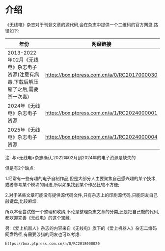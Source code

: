 # 介绍

《无线电》杂志对于刊登文章的源代码,会在杂志中提供一个二维码的官方网盘,路径如下:


年份|网盘链接|
---|:--:|
2013-2022年02月《无线电》杂志电子资源(注意有病毒,下载后解压缩了之后,需要杀一次毒)|https://box.ptpress.com.cn/a/0/RC2017000030|
2024年《无线电》杂志电子资源|https://box.ptpress.com.cn/a/1/RC2024000001|
2025年《无线电》杂志电子资源|https://box.ptpress.com.cn/a/1/RC2024000004|

注: 与<无线电>杂志确认,2022年02月到2024年的电子资源是缺失的


但是有2个缺点:

1.经常有一些有趣的电子自制作品,但是大部分人主要聚焦自己感兴趣的某个技术,或者参考某个模块的用法,所以如果找到某个作品比较不方便;

2.对于某些文章可能没有提供源代码文件,只有杂志上的印刷源代码,只能网友自己敲键盘,比较麻烦.

所以本仓尝试做一个整理和收纳,不论是整理杂志文章的分类,还是把自己敲的代码,都欢迎完善《无线电》的这个宝藏.


另:《爱上机器人》杂志的内容来自《无线电》旗下的《爱上机器人》杂志二维码网盘路径,有需要涉猎的网友也可以考虑:
```
https://box.ptpress.com.cn/a/0/RC2018000020
```